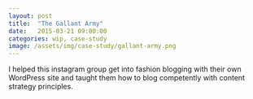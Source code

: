 ```yaml
---
layout: post
title:  "The Gallant Army"
date:   2015-03-21 09:00:00
categories: wip, case-study
image: /assets/img/case-study/gallant-army.png
---
```


I helped this instagram group get into fashion blogging with their own WordPress site and taught them how to blog competently with content strategy principles.

